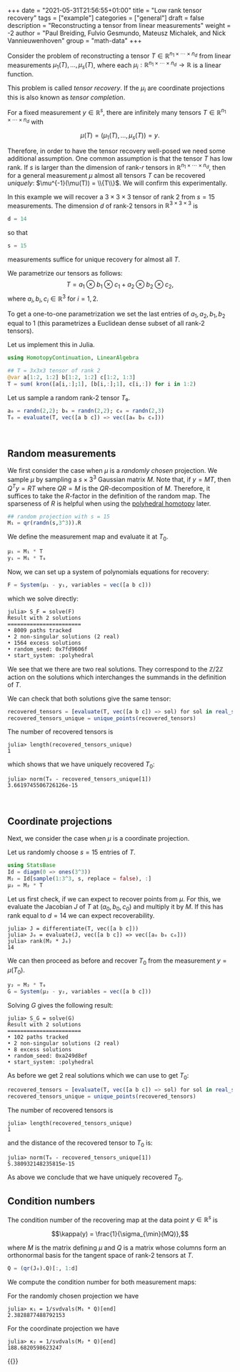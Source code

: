 +++
date = "2021-05-31T21:56:55+01:00"
title = "Low rank tensor recovery"
tags = ["example"]
categories = ["general"]
draft = false
description = "Reconstructing a tensor from linear measurements"
weight = -2
author = "Paul Breiding, Fulvio Gesmundo, Mateusz Michalek, and Nick Vannieuwenhoven"
group = "math-data"
+++

Consider the problem of reconstructing a tensor $T\in\mathbb R^{n_1\times \cdots \times n_d}$ from linear measurements $\mu_1(T), \ldots, \mu_s(T)$, where each $\mu_i: \mathbb R^{n_1\times \cdots \times n_d}\to \mathbb R$ is a linear function.

This problem is called *tensor recovery*. If the $\mu_i$ are coordinate projections this is also known as *tensor completion*.

For a fixed measurement $y\in\mathbb R^s$, there are infinitely many tensors $T\in\mathbb R^{n_1\times \cdots \times n_d}$ with

$$\mu(T) = (\mu_1(T), \ldots, \mu_s(T)) = y.$$

Therefore, in order to have the tensor recovery well-posed we need some additional assumption. One common assumption is that the tensor $T$ has low rank. If $s$ is larger than the dimension of rank-$r$ tensors in $\mathbb R^{n_1\times \cdots \times n_d}$, then for a general measurement $\mu$ almost all tensors $T$ can be recovered *uniquely*: $\mu^{-1}(\mu(T)) = \\{T\\}$. We will confirm this experimentally.

In this example we will recover a $3\times 3\times 3$ tensor of rank $2$ from $s=15$ measurements. The dimension $d$ of rank-$2$ tensors in $\mathbb R^{3\times 3\times 3}$ is

```julia
d = 14
```

so that

```julia
s = 15
```

measurements suffice for unique recovery for almost all $T$.

We parametrize our tensors as follows:
$$T = a_1 \otimes b_1 \otimes c_1 + a_2 \otimes b_2 \otimes c_2,$$
where $a_i,b_i,c_i\in \mathbb R^3$ for $i=1,2$.

To get a one-to-one parametrization we set the last entries of $a_1,a_2,b_1,b_2$ equal to $1$ (this parametrizes a Euclidean dense subset of all rank-$2$ tensors).

Let us implement this in Julia.
```julia
using HomotopyContinuation, LinearAlgebra

## T = 3x3x3 tensor of rank 2
@var a[1:2, 1:2] b[1:2, 1:2] c[1:2, 1:3]
T = sum( kron([a[i,:];1], [b[i,:];1], c[i,:]) for i in 1:2)
```
Let us sample a random rank-$2$ tensor $T₀$.
```julia
a₀ = randn(2,2); b₀ = randn(2,2); c₀ = randn(2,3)
T₀ = evaluate(T, vec([a b c]) => vec([a₀ b₀ c₀]))
```
<br>

## Random measurements
We first consider the case when $\mu$ is a *randomly chosen* projection. We sample $\mu$ by sampling a $s\times 3^3$ Gaussian matrix $M$. Note that, if $y=MT$, then $Q^Ty = RT$ where $QR = M$ is the $QR$-decomposition of $M$. Therefore, it suffices to take the $R$-factor in the definition of the random map. The sparseness of $R$ is helpful when using the [polyhedral homotopy](https://www.juliahomotopycontinuation.org/guides/polyhedral/) later.
```julia
## random projection with s = 15
M₁ = qr(randn(s,3^3)).R
```

We define the measurement map and evaluate it at $T_0$.
```julia
μ₁ = M₁ * T
y₁ = M₁ * T₀
```

Now, we can set up a system of polynomials equations for recovery:
```julia
F = System(μ₁ - y₁, variables = vec([a b c]))
```
which we solve directly:
```julia-repl
julia> S_F = solve(F)
Result with 2 solutions
=======================
• 8009 paths tracked
• 2 non-singular solutions (2 real)
• 1564 excess solutions
• random_seed: 0x7fd9606f
• start_system: :polyhedral
```

We see that we there are two real solutions. They correspond to the $\mathbb Z/2\mathbb Z$ action on the solutions which interchanges the summands in the definition of $T$.

We can check that both solutions give the same tensor:
```julia
recovered_tensors = [evaluate(T, vec([a b c]) => sol) for sol in real_solutions(S_F)]
recovered_tensors_unique = unique_points(recovered_tensors)
```

The number of recovered tensors is
```julia-repl
julia> length(recovered_tensors_unique)
1
```
which shows that we have uniquely recovered $T_0$:
```julia-repl
julia> norm(T₀ - recovered_tensors_unique[1])
3.6619745506726126e-15
```
<br>

## Coordinate projections

Next, we consider the case when $\mu$ is a coordinate projection.

Let us randomly choose $s=15$ entries of $T$.
```julia
using StatsBase
Id = diagm(0 => ones(3^3))
M₂ = Id[sample(1:3^3, s, replace = false), :]
μ₂ = M₂ * T
```

Let us first check, if we can expect to recover points from $\mu$. For this, we evaluate the Jacobian $J$ of $T$ at $(a_0,b_0,c_0)$ and multiply it by $M$. If this has rank equal to $d=14$ we can expect recoverability.

```julia-repl
julia> J = differentiate(T, vec([a b c]))
julia> J₀ = evaluate(J, vec([a b c]) => vec([a₀ b₀ c₀]))
julia> rank(M₂ * J₀)
14
```

We can then proceed as before and recover $T_0$ from the measurement $y = \mu(T_0)$.
```julia
y₂ = M₂ * T₀
G = System(μ₂ - y₂, variables = vec([a b c]))
```

Solving $G$ gives the following result:
```julia-repl
julia> S_G = solve(G)
Result with 2 solutions
=======================
• 102 paths tracked
• 2 non-singular solutions (2 real)
• 8 excess solutions
• random_seed: 0xa249d8ef
• start_system: :polyhedral
```

As before we get 2 real solutions which we can use to get $T_0$:
```julia
recovered_tensors = [evaluate(T, vec([a b c]) => sol) for sol in real_solutions(S_G)]
recovered_tensors_unique = unique_points(recovered_tensors)
```

The number of recovered tensors is
```julia-repl
julia> length(recovered_tensors_unique)
1
```
and the distance of the recovered tensor to $T_0$ is:
```julia-repl
julia> norm(T₀ - recovered_tensors_unique[1])
5.380932148235815e-15
```

As above we conclude that we have uniquely recovered $T_0$.


## Condition numbers

The condition number of the recovering map at the data point $y\in\mathbb R^s$ is

$$\kappa(y) = \frac{1}{\sigma_{\min}(MQ)},$$

where $M$ is the matrix defining $\mu$ and $Q$ is a matrix whose columns form an orthonormal basis for the tangent space of rank-2 tensors at $T$.
```julia
Q = (qr(J₀).Q)[:, 1:d]
```

 We compute the condition number for both measurement maps:

For the randomly chosen projection we have

```julia-repl
julia> κ₁ = 1/svdvals(M₁ * Q)[end]
2.3828877488792153
```

For the coordinate projection we have

```julia-repl
julia> κ₂ = 1/svdvals(M₂ * Q)[end]
188.6820598623247
```

{{<bibtex >}}
